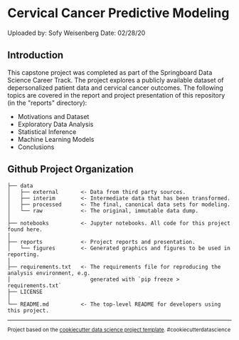 Cervical Cancer Predictive Modeling
===================================

Uploaded by: Sofy Weisenberg
Date: 02/28/20

Introduction
------------
This capstone project was completed as part of the Springboard Data Science Career Track. The project explores 
a publicly available dataset of depersonalized patient data and cervical cancer outcomes. The following topics 
are covered in the report and project presentation of this repository (in the "reports" directory):

* Motivations and Dataset
* Exploratory Data Analysis
* Statistical Inference
* Machine Learning Models
* Conclusions

Github Project Organization
---------------------------

    ├── data
    │   ├── external       <- Data from third party sources.
    │   ├── interim        <- Intermediate data that has been transformed.
    │   ├── processed      <- The final, canonical data sets for modeling.
    │   └── raw            <- The original, immutable data dump.
    │
    ├── notebooks          <- Jupyter notebooks. All code for this project found here.
    │
    ├── reports            <- Project reports and presentation.
    │   └── figures        <- Generated graphics and figures to be used in reporting.
    │
    ├── requirements.txt   <- The requirements file for reproducing the analysis environment, e.g.
    │                         generated with `pip freeze > requirements.txt`
    ├── LICENSE
    │  
    └── README.md          <- The top-level README for developers using this project.


--------

<p><small>Project based on the <a target="_blank" href="https://drivendata.github.io/cookiecutter-data-science/">cookiecutter data science project template</a>. #cookiecutterdatascience</small></p>
